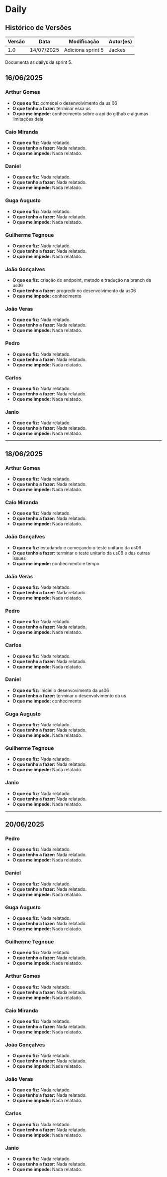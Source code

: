# Daily

## Histórico de Versões

| Versão | Data       | Modificação       | Autor(es) |
| ------ | ---------- | ----------------- | --------- |
| 1.0    | 14/07/2025 | Adiciona sprint 5 |  Jackes   |

Documenta as dailys da sprint 5.

## 16/06/2025

### Arthur Gomes

* **O que eu fiz:** comecei o desenvolvimento da us 06
* **O que tenho a fazer:** terminar essa us 
* **O que me impede:** conhecimento sobre a api do github e algumas limitações dela

### Caio Miranda

* **O que eu fiz:** Nada relatado.
* **O que tenho a fazer:** Nada relatado.
* **O que me impede:** Nada relatado.

### Daniel

* **O que eu fiz:** Nada relatado.
* **O que tenho a fazer:** Nada relatado.
* **O que me impede:** Nada relatado.

### Guga Augusto

* **O que eu fiz:** Nada relatado.
* **O que tenho a fazer:** Nada relatado.
* **O que me impede:** Nada relatado.

### Guilherme Tegnoue

* **O que eu fiz:** Nada relatado.
* **O que tenho a fazer:** Nada relatado.
* **O que me impede:** Nada relatado. 

### João Gonçalves

* **O que eu fiz:** criação do endpoint, metodo e tradução na branch da us06
* **O que tenho a fazer:** progredir no desenvolvimento da us06 
* **O que me impede:** conhecimento

### João Veras

* **O que eu fiz:** Nada relatado.
* **O que tenho a fazer:** Nada relatado.
* **O que me impede:** Nada relatado.

### Pedro

* **O que eu fiz:** Nada relatado.
* **O que tenho a fazer:** Nada relatado.
* **O que me impede:** Nada relatado.

### Carlos

* **O que eu fiz:** Nada relatado.
* **O que tenho a fazer:** Nada relatado.
* **O que me impede:** Nada relatado.

### Janio

* **O que eu fiz:** Nada relatado.
* **O que tenho a fazer:** Nada relatado.
* **O que me impede:** Nada relatado. 

---

## 18/06/2025

### Arthur Gomes

* **O que eu fiz:** Nada relatado.
* **O que tenho a fazer:** Nada relatado.
* **O que me impede:** Nada relatado.

### Caio Miranda

* **O que eu fiz:** Nada relatado.
* **O que tenho a fazer:** Nada relatado.
* **O que me impede:** Nada relatado. 

### João Gonçalves

* **O que eu fiz:** estudando e começando o teste unitario da us06
* **O que tenho a fazer:** terminar o teste unitario da us06 e das outras issues
* **O que me impede:** conhecimento e tempo

### João Veras

* **O que eu fiz:** Nada relatado.
* **O que tenho a fazer:** Nada relatado.
* **O que me impede:** Nada relatado.

### Pedro

* **O que eu fiz:** Nada relatado.
* **O que tenho a fazer:** Nada relatado.
* **O que me impede:** Nada relatado.

### Carlos

* **O que eu fiz:** Nada relatado.
* **O que tenho a fazer:** Nada relatado.
* **O que me impede:** Nada relatado. 

### Daniel

* **O que eu fiz:** iniciei o desenvovimento da us06 
* **O que tenho a fazer:** terminar o desenvolvimento da us
* **O que me impede:** conhecimento

### Guga Augusto

* **O que eu fiz:** Nada relatado.
* **O que tenho a fazer:** Nada relatado.
* **O que me impede:** Nada relatado.

### Guilherme Tegnoue

* **O que eu fiz:** Nada relatado.
* **O que tenho a fazer:** Nada relatado.
* **O que me impede:** Nada relatado.

### Janio

* **O que eu fiz:** Nada relatado.
* **O que tenho a fazer:** Nada relatado.
* **O que me impede:** Nada relatado. 

---

## 20/06/2025

### Pedro

* **O que eu fiz:** Nada relatado.
* **O que tenho a fazer:** Nada relatado.
* **O que me impede:** Nada relatado.

### Daniel

* **O que eu fiz:** Nada relatado.
* **O que tenho a fazer:** Nada relatado.
* **O que me impede:** Nada relatado.

### Guga Augusto

* **O que eu fiz:** Nada relatado.
* **O que tenho a fazer:** Nada relatado.
* **O que me impede:** Nada relatado.

### Guilherme Tegnoue

* **O que eu fiz:** Nada relatado.
* **O que tenho a fazer:** Nada relatado.
* **O que me impede:** Nada relatado.

### Arthur Gomes

* **O que eu fiz:** Nada relatado.
* **O que tenho a fazer:** Nada relatado.
* **O que me impede:** Nada relatado.

### Caio Miranda

* **O que eu fiz:** Nada relatado.
* **O que tenho a fazer:** Nada relatado.
* **O que me impede:** Nada relatado.

### João Gonçalves

* **O que eu fiz:** Nada relatado.
* **O que tenho a fazer:** Nada relatado.
* **O que me impede:** Nada relatado.

### João Veras

* **O que eu fiz:** Nada relatado.
* **O que tenho a fazer:** Nada relatado.
* **O que me impede:** Nada relatado.

### Carlos

* **O que eu fiz:** Nada relatado.
* **O que tenho a fazer:** Nada relatado.
* **O que me impede:** Nada relatado.

### Janio

* **O que eu fiz:** Nada relatado.
* **O que tenho a fazer:** Nada relatado.
* **O que me impede:** Nada relatado. 

